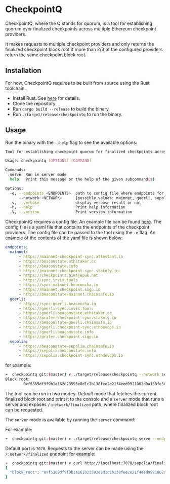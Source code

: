 # CheckpointQ

CheckpointQ, where the Q stands for quorum, is a tool for establishing quorum over finalized checkpoints across multiple
Ethereum checkpoint providers.

It makes requests to multiple checkpoint providers and only returns the finalized checkpoint block root if
more than 2/3 of the configured providers return the same checkpoint block root.

## Installation

For now, CheckpointQ requires to be built from source using the Rust toolchain.

- Install Rust. See [here](https://www.rust-lang.org/tools/install) for details.
- Clone the repository.
- Run `cargo build --release` to build the binary.
- Run `./target/release/checkpointq` to run the binary.

## Usage

Run the binary with the `--help` flag to see the available options:

```bash
Tool for establishing checkpoint quorum for finalized checkpoints across multiple checkpoint providers

Usage: checkpointq [OPTIONS] [COMMAND]

Commands:
  serve  Run in server mode
  help   Print this message or the help of the given subcommand(s)

Options:
  -e, --endpoints <ENDPOINTS>  path to config file where endpoints for network are listed. default is ./endpoint.yaml
      --network <NETWORK>      [possible values: mainnet, goerli, sepolia]
  -v, --verbose                display verbose result or not
  -h, --help                   Print help information
  -V, --version                Print version information
```

CheckpointQ requires a config file. An example file can be found [here](./endpoints.yaml). The config file is a yaml file
that contains the endpoints of the checkpoint providers. The config file can be passed to the tool using the `-e` flag. An
example of the contents of the yaml file is shown below:

```yaml
endpoints:
  mainnet:
      - https://mainnet-checkpoint-sync.attestant.io
      - https://beaconstate.ethstaker.cc
      - https://beaconstate.info
      - https://mainnet-checkpoint-sync.stakely.io
      - https://checkpointz.pietjepuk.net
      - https://sync.invis.tools
      - https://sync-mainnet.beaconcha.in
      - https://mainnet.checkpoint.sigp.io
      - https://beaconstate-mainnet.chainsafe.io
  goerli:
      - https://sync-goerli.beaconcha.in
      - https://goerli-sync.invis.tools
      - https://goerli.beaconstate.ethstaker.cc
      - https://prater-checkpoint-sync.stakely.io
      - https://beaconstate-goerli.chainsafe.io
      - https://goerli.checkpoint-sync.ethdevops.io
      - https://goerli.beaconstate.info
      - https://prater.checkpoint.sigp.io
  sepolia:
      - https://beaconstate-sepolia.chainsafe.io
      - https://sepolia.beaconstate.info
      - https://sepolia.checkpoint-sync.ethdevops.io
```

for example:

```bash
➜  checkpointq git:(master) ✗ ./target/release/checkpointq --network sepolia --endpoints ./endpoints.yaml
Block root:
        0xf5369df9f9b1a162023593e8d1c2b138fee2e21f4eed9921802d0a138fe5878c
```

The tool can be run in two modes: _Default_ mode that fetches the current finalized block root and print it to the console
and a `server` mode that runs a server and exposes `/:network/finalized` path, where finalized block root can be requested. 

The `server` mode is available by running the  `server` command:


For example:

```bash
➜  checkpointq git:(master) ✗ ./target/release/checkpointq serve --endpoints ./endpoints.yaml
```

Default port is `7070`. Requests to the server can be made using the `/:network/finalized` endpoint for example:

```bash
➜  checkpointq git:(master) ✗ curl http://localhost:7070/sepolia/finalized | jq
{
  "block_root": "0xf5369df9f9b1a162023593e8d1c2b138fee2e21f4eed9921802d0a138fe5878c"
}

```